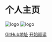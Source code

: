 #  个人主页

![logo](https://docsify.js.org/_media/icon.svg ':size=50x100')
![logo](https://docsify.js.org/_media/icon.svg ':size=100')

[GitHub地址](https://github.com/kingcwt)
[开始阅读](/home)